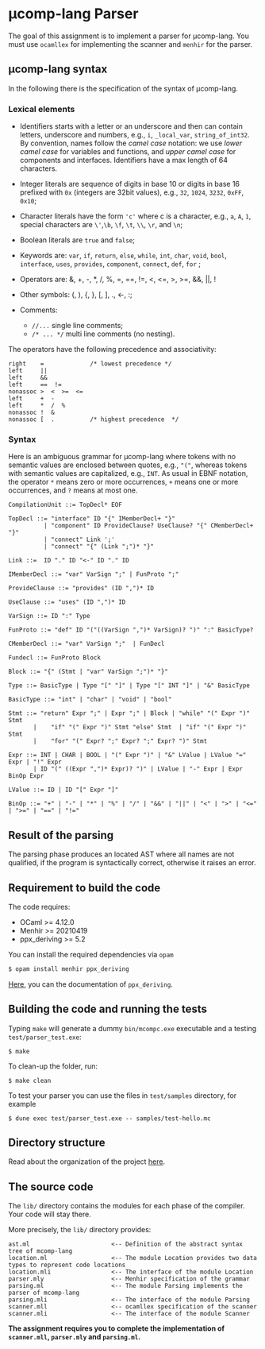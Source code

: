# µcomp-lang Parser

The goal of this assignment is to implement a parser for µcomp-lang. 
You must use `ocamllex` for implementing the scanner and `menhir` for the parser.

## µcomp-lang syntax
In the following there is the specification of the syntax of µcomp-lang. 
 

### Lexical elements

* Identifiers starts with a letter or an underscore and then can contain letters, underscore and numbers, e.g., `i`, `_local_var`, `string_of_int32`.
By convention, names follow the *camel case* notation: we use *lower camel case* for variables and functions, and *upper camel case* for components and interfaces. 
Identifiers have a max length of 64 characters.

* Integer literals are sequence of digits in base 10 or digits in base 16 prefixed with `0x` (integers are 32bit values), e.g., `32`, `1024`, `3232`, `0xFF`, `0x10`;

* Character literals have the form `'c'` where c is a character, e.g., `a`, `A`, `1`,  special characters are `\'`,`\b`, `\f`, `\t`, `\\`, `\r`, and `\n`;

* Boolean literals are `true` and `false`;

* Keywords are: `var`, `if`, `return`, `else`, `while`, `int`, `char`, `void`, `bool`, `interface`, `uses`, `provides`, `component`, `connect`, `def`, `for` ;

* Operators are: &,  +, -, *, /, %,  =, ==, !=, <, <=, >, >=, &&, ||, !

* Other symbols: (, ), {, }, [, ], ., <-, :;

* Comments:
    * `//...` single line comments;
    * `/* ... */` multi line comments (no nesting).

The operators have the following precedence and associativity:

    right    =             /* lowest precedence */
    left     ||
    left     &&
    left     ==  != 
    nonassoc >  <  >=  <=
    left     +  - 
    left     *  /  %
    nonassoc !  &
    nonassoc [  .          /* highest precedence  */


### Syntax

Here is an ambiguous grammar for µcomp-lang where tokens with no semantic values are enclosed between quotes, e.g., `"("`, whereas tokens with semantic values are capitalized, e.g., `INT`. 
As usual in EBNF notation, the operator `*` means zero or more occurrences, `+` means one or more occurrences, and `?` means at most one.

    CompilationUnit ::= TopDecl* EOF
 
    TopDecl ::= "interface" ID "{" IMemberDecl+ "}" 
              | "component" ID ProvideClause? UseClause? "{" CMemberDecl+ "}"
              | "connect" Link ';'
              | "connect" "{" (Link ";")* "}"

    Link ::=  ID "." ID "<-" ID "." ID 

    IMemberDecl ::= "var" VarSign ";" | FunProto ";"

    ProvideClause ::= "provides" (ID ",")* ID 

    UseClause ::= "uses" (ID ",")* ID

    VarSign ::= ID ":" Type
    
    FunProto ::= "def" ID "("((VarSign ",")* VarSign)? ")" ":" BasicType? 

    CMemberDecl ::= "var" VarSign ";"  | FunDecl
    
    Fundecl ::= FunProto Block
    
    Block ::= "{" (Stmt | "var" VarSign ";")* "}"
    
    Type ::= BasicType | Type "[" "]" | Type "[" INT "]" | "&" BasicType

    BasicType ::= "int" | "char" | "void" | "bool"  
    
    Stmt ::= "return" Expr ";" | Expr ";" | Block | "while" "(" Expr ")" Stmt 
           |    "if" "(" Expr ")" Stmt "else" Stmt  | "if" "(" Expr ")" Stmt
           |    "for" "(" Expr? ";" Expr? ";" Expr? ")" Stmt

    Expr ::= INT | CHAR | BOOL | "(" Expr ")" | "&" LValue | LValue "=" Expr | "!" Expr 
           | ID "(" ((Expr ",")* Expr)? ")" | LValue | "-" Expr | Expr BinOp Expr  

    LValue ::= ID | ID "[" Expr "]"

    BinOp ::= "+" | "-" | "*" | "%" | "/" | "&&" | "||" | "<" | ">" | "<=" | ">=" | "==" | "!="

## Result of the parsing
The parsing phase produces an located AST where all names are not qualified, if the program is syntactically correct, otherwise it raises an error.  

## Requirement to build the code
The code requires:
* OCaml >= 4.12.0
* Menhir >= 20210419
* ppx_deriving >= 5.2 

You can install the required dependencies via `opam`
```sh
$ opam install menhir ppx_deriving
```
[Here](https://github.com/ocaml-ppx/ppx_deriving), you can the documentation of `ppx_deriving`.

## Building the code and running the tests
Typing `make` will generate a dummy `bin/mcompc.exe` executable and a testing `test/parser_test.exe`:
```
$ make
```

To clean-up the folder, run:
```
$ make clean
```

To test your parser you can use the files in `test/samples` directory, for example
```
$ dune exec test/parser_test.exe -- samples/test-hello.mc
```
## Directory structure #

Read about the organization of the project [here](../SETUP.md#project-structure).

## The source code

The `lib/` directory contains the modules for each phase of the compiler. 
Your code will stay there.

More precisely, the `lib/` directory provides:

    ast.ml                       <-- Definition of the abstract syntax tree of mcomp-lang 
    location.ml                  <-- The module Location provides two data types to represent code locations
    location.mli                 <-- The interface of the module Location   
    parser.mly                   <-- Menhir specification of the grammar
    parsing.ml                   <-- The module Parsing implements the parser of mcomp-lang
    parsing.mli                  <-- The interface of the module Parsing  
    scanner.mll                  <-- ocamllex specification of the scanner 
    scanner.mli                  <-- The interface of the module Scanner

**The assignment requires you to complete the implementation of `scanner.mll`, `parser.mly` and `parsing.ml`.**    